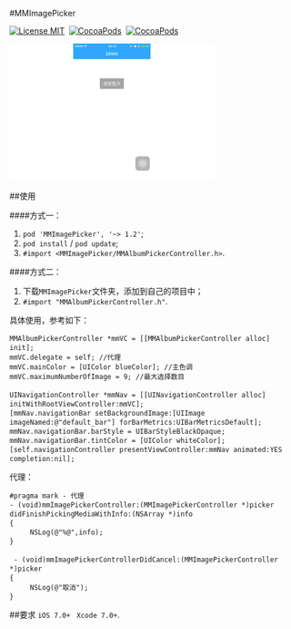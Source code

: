 #MMImagePicker

[![License MIT](https://img.shields.io/badge/license-MIT-green.svg?style=flat)](https://raw.githubusercontent.com/dexianyinjiu/MMImagePicker/master/LICENSE)&nbsp;
[![CocoaPods](http://img.shields.io/cocoapods/v/MMImagePicker.svg?style=flat)](http://cocoapods.org/?q=MMImagePicker)&nbsp;
[![CocoaPods](http://img.shields.io/cocoapods/p/MMImagePicker.svg?style=flat)](http://cocoapods.org/?q=MMImagePicker)&nbsp;

![MMImagePicker](MMImagePicker.gif)

##使用

####方式一：
1. `pod 'MMImagePicker', '~> 1.2'`;
2. `pod install` / `pod update`;
3. `#import <MMImagePicker/MMAlbumPickerController.h>`.

####方式二：

1. 下载`MMImagePicker`文件夹，添加到自己的项目中；
2. `#import "MMAlbumPickerController.h"`.

具体使用，参考如下：

```objc
MMAlbumPickerController *mmVC = [[MMAlbumPickerController alloc] init];
mmVC.delegate = self; //代理
mmVC.mainColor = [UIColor blueColor]; //主色调
mmVC.maximumNumberOfImage = 9; //最大选择数目

UINavigationController *mmNav = [[UINavigationController alloc] initWithRootViewController:mmVC];
[mmNav.navigationBar setBackgroundImage:[UIImage imageNamed:@"default_bar"] forBarMetrics:UIBarMetricsDefault];
mmNav.navigationBar.barStyle = UIBarStyleBlackOpaque;
mmNav.navigationBar.tintColor = [UIColor whiteColor];
[self.navigationController presentViewController:mmNav animated:YES completion:nil];
```

代理：

```objc
#pragma mark - 代理
- (void)mmImagePickerController:(MMImagePickerController *)picker didFinishPickingMediaWithInfo:(NSArray *)info
{
     NSLog(@"%@",info);
}

 - (void)mmImagePickerControllerDidCancel:(MMImagePickerController *)picker
{
     NSLog(@"取消");
}
```
##要求
`iOS 7.0+ `
`Xcode 7.0+`.


